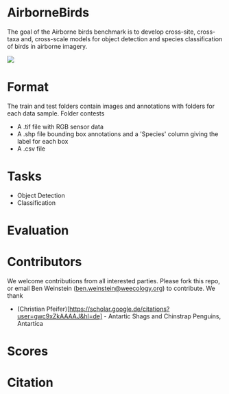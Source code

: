 # AirborneBirds

The goal of the Airborne birds benchmark is to develop cross-site, cross-taxa and, cross-scale models for object detection and species classification of birds in airborne imagery. 

![](www/panel.png)

# Format

The train and test folders contain images and annotations with folders for each data sample. Folder contests

* A .tif file with RGB sensor data
* A .shp file bounding box annotations and a 'Species' column giving the label for each box
* A .csv file

# Tasks

* Object Detection
* Classification

# Evaluation

# Contributors

We welcome contributions from all interested parties. Please fork this repo, or email Ben Weinstein (ben.weinstein@weecology.org) to contribute. We thank

* (Christian Pfeifer)[https://scholar.google.de/citations?user=gwc9xZkAAAAJ&hl=de] - Antartic Shags and Chinstrap Penguins, Antartica

# Scores

# Citation
